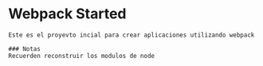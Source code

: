 # Webpack Started
    Este es el proyevto incial para crear aplicaciones utilizando webpack

    ### Notas
    Recuerden reconstruir los modulos de node

    